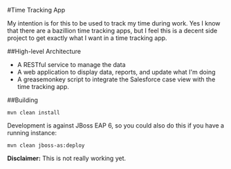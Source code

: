 #Time Tracking App

My intention is for this to be used to track my time during work.  Yes I know
that there are a bazillion time tracking apps, but I feel this is a decent side
project to get exactly what I want in a time tracking app.

##High-level Architecture
- A RESTful service to manage the data
- A web application to display data, reports, and update what I'm doing
- A greasemonkey script to integrate the Salesforce case view with the time
  tracking app.

##Building

`mvn clean install`

Development is against JBoss EAP 6, so you could also do this if you have a
running instance:

`mvn clean jboss-as:deploy`

**Disclaimer:** This is not really working yet.
